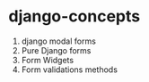 # django-concepts

1. django modal forms
2. Pure Django forms
3. Form Widgets
4. Form validations methods
